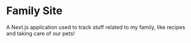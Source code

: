 # Family Site

A Next.js application used to track stuff related to my family, like recipes and taking care of our pets!